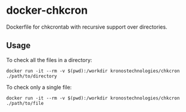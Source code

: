 # docker-chkcron
Dockerfile for chkcrontab with recursive support over directories.

## Usage

To check all the files in a directory:

`docker run -it --rm -v $(pwd):/workdir kronostechnologies/chkcron ./path/to/directory`

To check only a single file:

`docker run -it --rm -v $(pwd):/workdir kronostechnologies/chkcron ./path/to/file`
